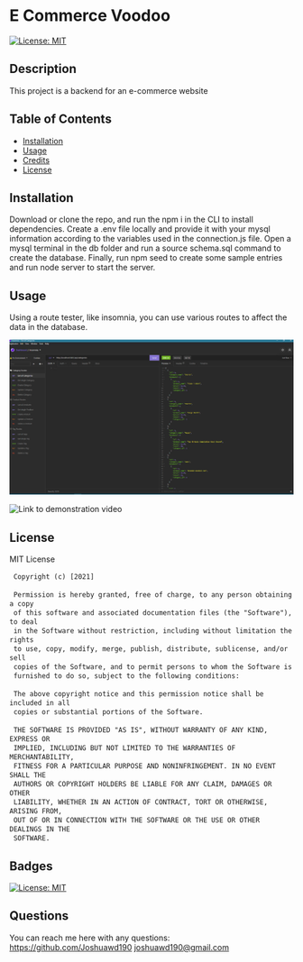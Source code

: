 # E Commerce Voodoo

[![License: MIT](https://img.shields.io/badge/License-MIT-yellow.svg)](https://opensource.org/licenses/MIT)

## Description

This project is a backend for an e-commerce website

## Table of Contents

- [Installation](#installation)
- [Usage](#usage)
- [Credits](#credits)
- [License](#license)

## Installation

Download or clone the repo, and run the npm i in the CLI to install dependencies. Create a .env file locally and provide it with your mysql information according to the variables used in the connection.js file. Open a mysql terminal in the db folder and run a source schema.sql command to create the database. Finally, run npm seed to create some sample entries and run node server to start the server.

## Usage

Using a route tester, like insomnia, you can use various routes to affect the data in the database.

![routes in insomnia](./assets/images/insomnia.png)

![Link to demonstration video](https://drive.google.com/file/d/1UU0DGbxll1snC3OpKM9MJrhb7saPUMh8/view?usp=sharing)

## License

MIT License

     Copyright (c) [2021]

     Permission is hereby granted, free of charge, to any person obtaining a copy
     of this software and associated documentation files (the "Software"), to deal
     in the Software without restriction, including without limitation the rights
     to use, copy, modify, merge, publish, distribute, sublicense, and/or sell
     copies of the Software, and to permit persons to whom the Software is
     furnished to do so, subject to the following conditions:

     The above copyright notice and this permission notice shall be included in all
     copies or substantial portions of the Software.

     THE SOFTWARE IS PROVIDED "AS IS", WITHOUT WARRANTY OF ANY KIND, EXPRESS OR
     IMPLIED, INCLUDING BUT NOT LIMITED TO THE WARRANTIES OF MERCHANTABILITY,
     FITNESS FOR A PARTICULAR PURPOSE AND NONINFRINGEMENT. IN NO EVENT SHALL THE
     AUTHORS OR COPYRIGHT HOLDERS BE LIABLE FOR ANY CLAIM, DAMAGES OR OTHER
     LIABILITY, WHETHER IN AN ACTION OF CONTRACT, TORT OR OTHERWISE, ARISING FROM,
     OUT OF OR IN CONNECTION WITH THE SOFTWARE OR THE USE OR OTHER DEALINGS IN THE
     SOFTWARE.

## Badges

[![License: MIT](https://img.shields.io/badge/License-MIT-yellow.svg)](https://opensource.org/licenses/MIT)

## Questions

You can reach me here with any questions:
https://github.com/Joshuawd190
joshuawd190@gmail.com
